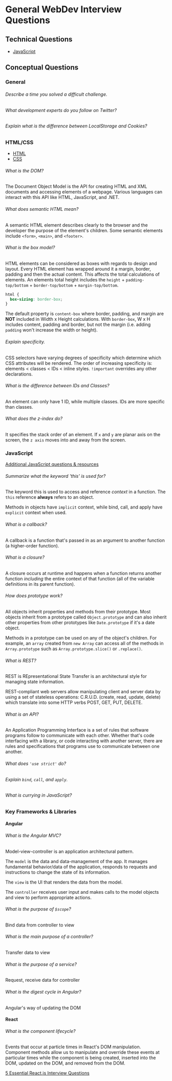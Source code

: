 # General WebDev Interview Questions

## Technical Questions
- [JavaScript](./../javascript/js-resources.md)

## Conceptual Questions



### General

###### Describe a time you solved a difficult challenge.



###### What development experts do you follow on Twitter?


###### Explain what is the difference between LocalStorage and Cookies?




### HTML/CSS
- [HTML](http://www.thatjsdude.com/interview/html.html)
- [CSS](http://www.thatjsdude.com/interview/css.html)


###### What is the DOM?
The Document Object Model is the API for creating HTML and XML documents and accessing elements of a webpage. Various languages can interact with this API like HTML, JavaScript, and .NET.


###### What does semantic HTML mean?
A semantic HTML element describes clearly to the browser and the developer the purpose of the element's children. Some semantic elements include `<form>`, `<main>`, and `<footer>`.


###### What is the box model?
HTML elements can be considered as boxes with regards to design and layout. Every HTML element has wrapped around it a margin, border, padding and then the actual content. This affects the total calculations of elements. An elements total height includes the `height` + `padding-top/bottom` + `border-top/bottom` + `margin-top/bottom`.

```css
html {
  box-sizing: border-box;
}
```

The default property is `content-box` where border, padding, and margin are **NOT** included in Width x Height calculations. With `border-box`, W x H includes content, padding and border, but not the margin (i.e. adding `padding` won't increase the width or height).


###### Explain specificity.
CSS selectors have varying degrees of specificity which determine which CSS attributes will be rendered. The order of increasing specificity is: elements < classes < IDs < inline styles. `!important` overrides any other declarations.


###### What is the difference between IDs and Classes?
An element can only have 1 ID, while multiple classes. IDs are more specific than classes.


###### What does the z-index do?
It specifies the stack order of an element. If `x` and `y` are planar axis on the screen, the `z axis` moves into and away from the screen.

### JavaScript
[Additional JavaScript questions & resources](./../javascript/js-interview.md)


###### Summarize what the keyword 'this' is used for?
The keyword this is used to access and reference _context_ in a function. The `this` reference **always** refers to an object.

Methods in objects have `implicit` context, while bind, call, and apply have `explicit` context when used.


###### What is a callback?
A callback is a function that's passed in as an argument to another function (a higher-order function).


###### What is a closure?
A closure occurs at runtime and happens when a function returns another function _including_ the entire context of that function (all of the variable definitions in its parent function).


###### How does prototype work?
All objects inherit properties and methods from their prototype. Most objects inherit from a prototype called `Object.prototype` and can also inherit other properties from other prototypes like `Date.prototype` if it's a date object.

Methods in a prototype can be used on any of the object's children. For example, an `array` created from `new Array` can access all of the methods in `Array.prototype` such as `Array.prototype.slice()` or `.replace()`.


###### What is REST?
REST is REpresentational State Transfer is an architectural style for managing state information.

REST-compliant web servers allow manipulating client and server data by using a set of stateless operations: C.R.U.D. (create, read, update, delete) which translate into some HTTP verbs POST, GET, PUT, DELETE.


###### What is an API?
An Application Programming Interface is a set of rules that software programs follow to communicate with each other. Whether that's code interfacing with a library, or code interacting with another server, there are rules and specifications that programs use to communicate between one another.


###### What does `'use strict'` do?


###### Explain `bind`, `call`, and `apply`.


###### What is currying in JavaScript?


### Key Frameworks & Libraries



#### Angular


###### What is the Angular MVC?
Model-view-controller is an application architectural pattern.

The `model` is the data and data-management of the app. It manages fundamental behavior/data of the application, responds to requests and instructions to change the state of its information.

The `view` is the UI that renders the data from the model.

The `controller` receives user input and makes calls to the model objects and view to perform appropriate actions.


###### What is the purpose of `$scope`?
Bind data from controller to view


###### What is the main purpose of a controller?
Transfer data to view


###### What is the purpose of a service?
Request, receive data for controller


###### What is the digest cycle in Angular?
Angular's way of updating the DOM



#### React


###### What is the component lifecycle?
Events that occur at particle times in React's DOM manipulation. Component methods allow us to manipulate and override these events at particular times while the component is being created, inserted into the DOM, updated on the DOM, and removed from the DOM.

[5 Essential React.js Interview Questions](https://www.codementor.io/reactjs/tutorial/5-essential-reactjs-interview-questions)
